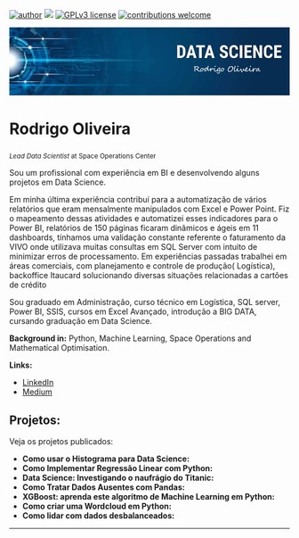 [![author](https://img.shields.io/badge/author-rodrigooli-red.svg)](https://www.linkedin.com/in/rodrigo-oliveira-bi) [![](https://img.shields.io/badge/python-3.7+-blue.svg)](https://www.python.org/downloads/release/python-365/) [![GPLv3 license](https://img.shields.io/badge/License-GPLv3-blue.svg)](http://perso.crans.org/besson/LICENSE.html) [![contributions welcome](https://img.shields.io/badge/contributions-welcome-brightgreen.svg?style=flat)](https://github.com/carlosfab/data_science/issues)

<p align="center">
  <img src="https://github.com/ROLIVEIRABI/Data_Science/blob/master/banner%20data%20science%20Rodrigo%20Oliveira.jpg" >
</p>

# Rodrigo Oliveira
<sub>*Lead Data Scientist* at Space Operations Center</sub>

Sou um profissional com experiência em BI e desenvolvendo alguns projetos em Data Science.

Em minha última experiência contribuí para a automatização de vários relatórios que eram mensalmente manipulados com Excel e Power Point.
Fiz o mapeamento dessas atividades e automatizei esses indicadores para o Power BI, relatórios de 150 páginas ficaram dinâmicos e ágeis em 11 dashboards, tínhamos uma validação constante referente o faturamento da VIVO onde utilizava muitas consultas em SQL Server com intuito de minimizar erros de processamento.
Em experiências passadas trabalhei em áreas comerciais, com planejamento e controle de produção( Logística), backoffice  Itaucard solucionando diversas situações relacionadas a cartões de crédito

Sou graduado em Administração, curso técnico em Logística,  SQL server, Power BI, SSIS, cursos em Excel Avançado,  introdução a BIG DATA, cursando graduação em Data Science.


**Background in:** Python, Machine Learning, Space Operations and Mathematical Optimisation.

**Links:**

* [LinkedIn](https://www.linkedin.com/in/rodrigo-oliveira-bi/)
* [Medium](https://www.medium.com)


## Projetos:
Veja os projetos publicados:

* **Como usar o Histograma para Data Science:**
* **Como Implementar Regressão Linear com Python:** 
* **Data Science: Investigando o naufrágio do Titanic:** 
* **Como Tratar Dados Ausentes com Pandas:** 
* **XGBoost: aprenda este algoritmo de Machine Learning em Python:** 
* **Como criar uma Wordcloud em Python:** 
* **Como lidar com dados desbalanceados:** 

---
